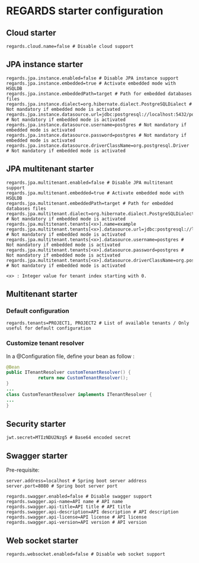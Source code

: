 # REGARDS starter configuration

## Cloud starter

```properties
regards.cloud.name=false # Disable cloud support
```
## JPA instance starter

```properties
regards.jpa.instance.enabled=false # Disable JPA instance support
regards.jpa.instance.embedded=true # Activate embedded mode with HSQLDB
regards.jpa.instance.embeddedPath=target # Path for embedded databases files
regards.jpa.instance.dialect=org.hibernate.dialect.PostgreSQLDialect # Not mandatory if embedded mode is activated
regards.jpa.instance.datasource.url=jdbc:postgresql://localhost:5432/postgres # Not mandatory if embedded mode is activated
regards.jpa.instance.datasource.username=postgres # Not mandatory if embedded mode is activated
regards.jpa.instance.datasource.password=postgres # Not mandatory if embedded mode is activated
regards.jpa.instance.datasource.driverClassName=org.postgresql.Driver # Not mandatory if embedded mode is activated
```
## JPA multitenant starter

```properties
regards.jpa.multitenant.enabled=false # Disable JPA multitenant support
regards.jpa.multitenant.embedded=true # Activate embedded mode with HSQLDB
regards.jpa.multitenant.embeddedPath=target # Path for embedded databases files
regards.jpa.multitenant.dialect=org.hibernate.dialect.PostgreSQLDialect # Not mandatory if embedded mode is activated
regards.jpa.multitenant.tenants[<x>].name=example
regards.jpa.multitenant.tenants[<x>].datasource.url=jdbc:postgresql://localhost:5432/test1 # Not mandatory if embedded mode is activated
regards.jpa.multitenant.tenants[<x>].datasource.username=postgres # Not mandatory if embedded mode is activated
regards.jpa.multitenant.tenants[<x>].datasource.password=postgres # Not mandatory if embedded mode is activated 
regards.jpa.multitenant.tenants[<x>].datasource.driverClassName=org.postgresql.Driver # Not mandatory if embedded mode is activated

<x> : Integer value for tenant index starting with 0.
```

## Multitenant starter

### Default configuration

```properties
regards.tenants=PROJECT1, PROJECT2 # List of available tenants / Only useful for default configuration
```
### Customize tenant resolver

In a @Configuration file, define your bean as follow :

```java
@Bean
public ITenantResolver customTenantResolver() {
            return new CustomTenantResolver();
}
...
class CustomTenantResolver implements ITenantResolver {
...
}
```

## Security starter

```properties
jwt.secret=MTIzNDU2Nzg5 # Base64 encoded secret
```

## Swagger starter

Pre-requisite:
```properties
server.address=localhost # Spring boot server address
server.port=8080 # Spring boot server port
```
```properties
regards.swagger.enabled=false # Disable swagger support
regards.swagger.api-name=API name # API name
regards.swagger.api-title=API title # API title
regards.swagger.api-description=API description # API description
regards.swagger.api-license=API license # API license
regards.swagger.api-version=API version # API version
```

## Web socket starter

```properties
regards.websocket.enabled=false # Disable web socket support
```

